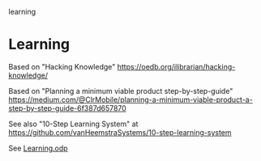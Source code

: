 learning
# Learning

Based on "Hacking Knowledge" https://oedb.org/ilibrarian/hacking-knowledge/

Based on "Planning a minimum viable product step-by-step-guide" https://medium.com/@ClrMobile/planning-a-minimum-viable-product-a-step-by-step-guide-6f387d657870

See also "10-Step Learning System" at https://github.com/vanHeemstraSystems/10-step-learning-system

See [Learning.odp](https://github.com/vanHeemstraSystems/learning/files/10464774/Learning.odp)
